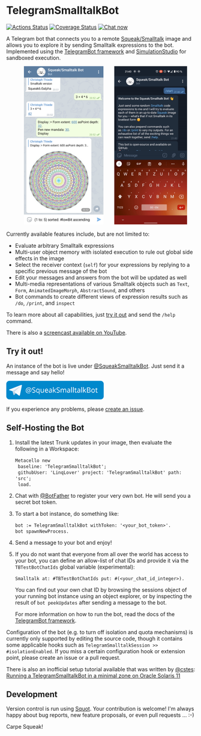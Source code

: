 # TelegramSmalltalkBot

[![Actions Status](https://github.com/LinqLover/TelegramSmalltalkBot/workflows/smalltalkCI/badge.svg)](https://github.com/LinqLover/TelegramSmalltalkBot/actions)
[![Coverage Status](https://coveralls.io/repos/github/LinqLover/TelegramSmalltalkBot/badge.svg)](https://coveralls.io/github/LinqLover/TelegramSmalltalkBot)
[![Chat now](https://img.shields.io/badge/chat%20now-%40SqueakSmalltalkBot-0088cc)](https://t.me/SqueakSmalltalkBot)

A Telegram bot that connects you to a remote [Squeak/Smalltalk](https://squeak.org/) image and allows you to explore it by sending Smalltalk expressions to the bot.
Implemented using the [TelegramBot framework](https://github.com/LinqLover/TelegramBot) and [SimulationStudio](https://github.com/LinqLover/SimulationStudio) for sandboxed execution.

<p align="center">
	<a href="https://github.com/LinqLover/TelegramSmalltalkBot/blob/master/img/screenshot1.png"><img src="https://github.com/LinqLover/TelegramSmalltalkBot/raw/master/img/screenshot1.png" width="42%" hspace="5%" alt="Screenshot of a Telegram chat with the following messages sent to the bot: `Smalltalk version`, `3 + 4 * 6`, and `Display := Form extent: 600 asPoint depth: 32. Pen new mandala: 30. Display`."></img></a>
	<a href="https://youtu.be/HZCeThLqQmg"><img src="https://github.com/LinqLover/TelegramSmalltalkBot/raw/master/img/screencast.gif" width="38.6%" alt="Screencast of a Telegram chat."></img></a>
</p>

Currently available features include, but are not limited to:

- Evaluate arbitrary Smalltalk expressions
- Multi-user object memory with isolated execution to rule out global side effects in the image
- Select the receiver context (`self`) for your expressions by replying to a specific previous message of the bot
- Edit your messages and answers from the bot will be updated as well
- Multi-media representations of various Smalltalk objects such as `Text`, `Form`, `AnimatedImageMorph`, `AbstractSound`, and others
- Bot commands to create different views of expression results such as `/do`, `/print`, and `inspect`

To learn more about all capabilities, just [try it out](#try-it-out) and send the `/help` command.

There is also a [screencast available on YouTube](https://youtu.be/HZCeThLqQmg).

## Try it out!

An instance of the bot is live under [@SqueakSmalltalkBot](https://t.me/SqueakSmalltalkBot).
Just send it a message and say hello!

<a href="https://t.me/SqueakSmalltalkBot"><img src="https://github.com/LinqLover/TelegramSmalltalkBot/raw/master/img/banner.svg" height="50px" alt="@SqueakSmalltalkBot"></img></a>

If you experience any problems, please [create an issue](https://github.com/LinqLover/TelegramSmalltalkBot/issues/new/choose).

## Self-Hosting the Bot

1. Install the latest Trunk updates in your image, then evaluate the following in a Workspace:

   ```smalltalk
   Metacello new
   	baseline: 'TelegramSmalltalkBot';
   	githubUser: 'LinqLover' project: 'TelegramSmalltalkBot' path: 'src';
   	load.
   ```

2. Chat with [@BotFather](https://t.me/BotFather) to register your very own bot.
   He will send you a secret bot token.

3. To start a bot instance, do something like:

   ```smalltalk
   bot := TelegramSmalltalkBot withToken: '<your_bot_token>'.
   bot spawnNewProcess.
   ```

4. Send a message to your bot and enjoy!

5. If you do not want that everyone from all over the world has access to your bot, you can define an allow-list of chat IDs and provide it via the `TBTestBotChatIds` global variable (experimental):

   ```smalltalk
   Smalltalk at: #TBTestBotChatIds put: #(<your_chat_id_integer>).
   ```

   You can find out your own chat ID by browsing the sessions object of your running bot instance using an object explorer, or by inspecting the result of `bot peekUpdates` after sending a message to the bot.

   For more information on how to run the bot, read the docs of the [TelegramBot framework](https://github.com/LinqLover/TelegramBot#usage).

Configuration of the bot (e.g. to turn off isolation and quota mechanisms) is currently only supported by editing the source code, though it contains some applicable hooks such as `TelegramSmalltalkSession >> #isolationEnabled`.
If you miss a certain configuration hook or extension point, please create an issue or a pull request.

There is also an inofficial setup tutorial available that was written by [@cstes](https://github.com/cstes): [Running a TelegramSmalltalkBot in a minimal zone on Oracle Solaris 11](https://master.dl.sourceforge.net/project/solaris-squeak/tbot21.pdf)

## Development

Version control is run using [Squot](https://github.com/hpi-swa/Squot).
Your contribution is welcome!
I'm always happy about bug reports, new feature proposals, or even pull requests ... :-)

Carpe Squeak!

